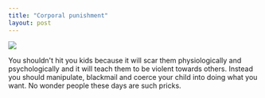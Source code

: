 ```yaml
---
title: "Corporal punishment"
layout: post
---
```


![]({{site.baseurl}}/images/{{page.coverImage}})

You shouldn't hit you kids because it will scar them physiologically and psychologically and it will teach them to be violent towards others. Instead you should manipulate, blackmail and coerce your child into doing what you want. No wonder people these days are such pricks.
